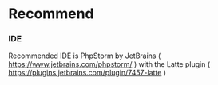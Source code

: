 # Recommend

### IDE
Recommended IDE is PhpStorm by JetBrains 
( https://www.jetbrains.com/phpstorm/ ) 
with the Latte plugin ( https://plugins.jetbrains.com/plugin/7457-latte )